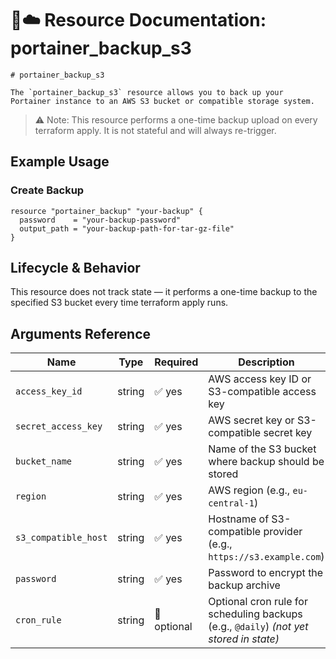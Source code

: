 # 💾☁️ **Resource Documentation: portainer_backup_s3**

```hcl
# portainer_backup_s3

The `portainer_backup_s3` resource allows you to back up your Portainer instance to an AWS S3 bucket or compatible storage system.
```
> ⚠️ Note: This resource performs a one-time backup upload on every terraform apply. It is not stateful and will always re-trigger.

## Example Usage
### Create Backup

```hcl
resource "portainer_backup" "your-backup" {
  password    = "your-backup-password"
  output_path = "your-backup-path-for-tar-gz-file"
}
```

## Lifecycle & Behavior
This resource does not track state — it performs a one-time backup to the specified S3 bucket every time terraform apply runs.

## Arguments Reference

| Name                 | Type   | Required | Description                                                                   |
|----------------------|--------|----------|-------------------------------------------------------------------------------|
| `access_key_id`      | string | ✅ yes   | AWS access key ID or S3-compatible access key                                 |
| `secret_access_key`  | string | ✅ yes   | AWS secret key or S3-compatible secret key                                    |
| `bucket_name`        | string | ✅ yes   | Name of the S3 bucket where backup should be stored                           |
| `region`             | string | ✅ yes   | AWS region (e.g., `eu-central-1`)                                             |
| `s3_compatible_host` | string | ✅ yes   | Hostname of S3-compatible provider (e.g., `https://s3.example.com`)           |
| `password`           | string | ✅ yes   | Password to encrypt the backup archive                                        |
| `cron_rule`          | string | 🚫 optional | Optional cron rule for scheduling backups (e.g., `@daily`) *(not yet stored in state)* |
